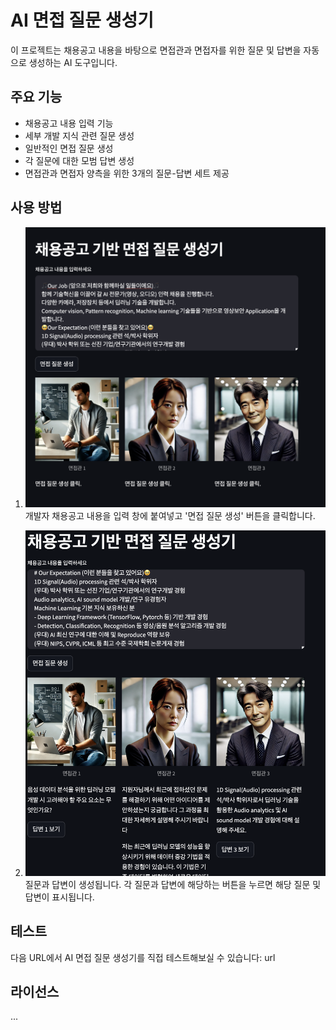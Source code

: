 # AI 면접 질문 생성기

이 프로젝트는 채용공고 내용을 바탕으로 면접관과 면접자를 위한 질문 및 답변을 자동으로 생성하는 AI 도구입니다.

## 주요 기능

- 채용공고 내용 입력 기능
- 세부 개발 지식 관련 질문 생성
- 일반적인 면접 질문 생성
- 각 질문에 대한 모범 답변 생성
- 면접관과 면접자 양측을 위한 3개의 질문-답변 세트 제공

## 사용 방법

1. ![기본 화면 이미지](images/basic_image.png)
   개발자 채용공고 내용을 입력 창에 붙여넣고 '면접 질문 생성' 버튼을 클릭합니다.

2. ![생성된 화면 이미지](images/make_question.png)
    질문과 답변이 생성됩니다. 각 질문과 답변에 해당하는 버튼을 누르면 해당 질문 및 답변이 표시됩니다.

## 테스트

다음 URL에서 AI 면접 질문 생성기를 직접 테스트해보실 수 있습니다: url

## 라이선스

...